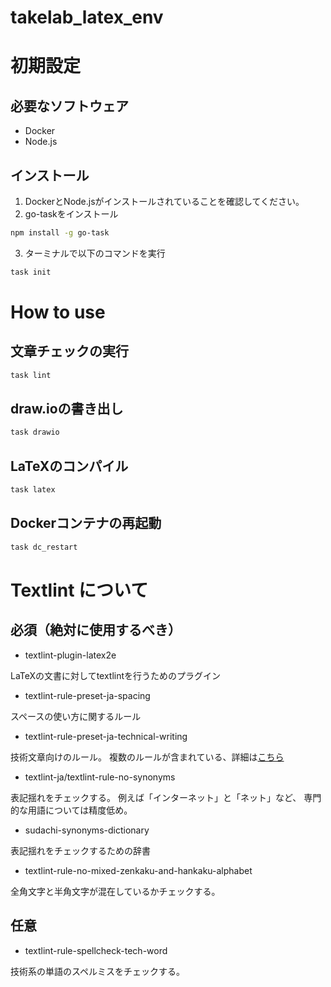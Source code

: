 # takelab_latex_env


# 初期設定
## 必要なソフトウェア
- Docker
- Node.js

## インストール
1. DockerとNode.jsがインストールされていることを確認してください。
2. go-taskをインストール
```bash
npm install -g go-task
```
3. ターミナルで以下のコマンドを実行
```bash
task init
```


# How to use
## 文章チェックの実行
```bash
task lint
```

## draw.ioの書き出し
```bash
task drawio
```

## LaTeXのコンパイル
```bash
task latex
```

## Dockerコンテナの再起動
```bash
task dc_restart
```

# Textlint について
## 必須（絶対に使用するべき）
- textlint-plugin-latex2e

LaTeXの文書に対してtextlintを行うためのプラグイン

- textlint-rule-preset-ja-spacing

スペースの使い方に関するルール

- textlint-rule-preset-ja-technical-writing

技術文章向けのルール。
複数のルールが含まれている、詳細は[こちら](https://github.com/textlint-ja/textlint-rule-preset-ja-technical-writing?tab=readme-ov-file#%E3%83%AB%E3%83%BC%E3%83%AB%E4%B8%80%E8%A6%A7)

- textlint-ja/textlint-rule-no-synonyms

表記揺れをチェックする。
例えば「インターネット」と「ネット」など、
専門的な用語については精度低め。

- sudachi-synonyms-dictionary

表記揺れをチェックするための辞書

- textlint-rule-no-mixed-zenkaku-and-hankaku-alphabet

全角文字と半角文字が混在しているかチェックする。


## 任意


- textlint-rule-spellcheck-tech-word

技術系の単語のスペルミスをチェックする。
